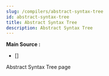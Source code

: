 ```yaml
---
slug: /compilers/abstract-syntax-tree
id: abstract-syntax-tree
title: Abstract Syntax Tree
description: Abstract Syntax Tree
---
```


**Main Source :**

- [] 

Abstract Syntax Tree page
